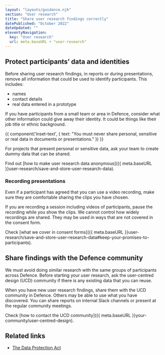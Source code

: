 ```yaml
---
layout: "layouts/guidance.njk"
section: "User research"
title: "Share user research findings correctly"
datePublished: "October 2022"
dateUpdated: ""
eleventyNavigation:
  key: "User research"
  url: meta.baseURL + "user-research"
---
```


## Protect participants’ data and identities

Before sharing user research findings, in reports or during presentations, remove all information that could be used to identify participants. This includes:

- names
- contact details
- real data entered in a prototype

If you have participants from a small team or area in Defence, consider what other information could give away their identity. It could be things like their job title or ethnic background.

{{ component('inset-text', {
  text: "You must never share personal, sensitive or real data in documents or presentations."
}) }}

For projects that present personal or sensitive data, ask your team to create dummy data that can be shared.

Find out [how to make user research data anonymous]({{ meta.baseURL }}user-research/save-and-store-user-research-data).

### Recording presentations

Even if a participant has agreed that you can use a video recording, make sure they are comfortable sharing the clips you have chosen.

If you are recording a session including videos of participants, pause the recording while you show the clips. We cannot control how widely recordings are shared. They may be used in ways that are not covered in the consent form.

Check [what we cover in consent forms]({{ meta.baseURL }}user-research/save-and-store-user-research-data#keep-your-promises-to-participants).

## Share findings with the Defence community

We must avoid doing similar research with the same groups of participants across Defence. Before starting your user research, ask the user-centred design (UCD) community if there is any existing data that you can reuse.

When you have new user research findings, share them with the UCD community in Defence. Others may be able to use what you have discovered. You can share reports on internal Slack channels or present at the regular community meetings.

Check [how to contact the UCD community]({{ meta.baseURL }}your-community/user-centred-design).

## Related links

- [The Data Protection Act](https://www.gov.uk/data-protection)
